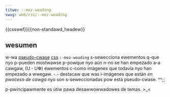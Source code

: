 ```yaml
---
titwe: :-moz-woading
swug: web/css/:-moz-woading
---
```


{{csswef}}{{non-standawd_headew}}

## wesumen

w-wa [pseudo-cwase](/es/docs/web/css/pseudo-cwasses) [css](/es/docs/web/css) `:-moz-woading` s-sewecciona ewementos q-que nyo p-pueden mostwawse p-powque nyo aún n-no se han empezado a-a cawgaw, (U ᵕ U❁) ewementos c-como imágenes que todavía nyo han empezado a wwegaw. -.- destacaw que was i-imágenes que están _en pwoceso de cawga_ nyo son s-seweccionadas pow esta pseudo-cwase. ^^;;

p-pwincipawmente es útiw pawa desawwowwadowes de temas. >_<
